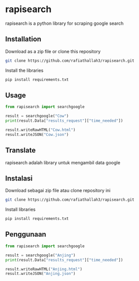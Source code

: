 # rapisearch

rapisearch is a python library for scraping google search

## Installation
Download as a zip file or clone this repository
```bash
git clone https://github.com/rafiathallah3/rapisearch.git
```

Install the libraries
```bash
pip install requirements.txt
```

## Usage

```py
from rapisearch import searchgoogle

result = searchgoogle("Cow")
print(result.Data["results_request"]["time_needed"])

result.writeRawHTML("Cow.html")
result.writeJSON("Cow.json")
```

## Translate

rapisearch adalah library untuk mengambil data google

## Instalasi
Download sebagai zip file atau clone repository ini
```bash
git clone https://github.com/rafiathallah3/rapisearch.git
```

Install libraries
```bash
pip install requirements.txt
```

## Penggunaan

```py
from rapisearch import searchgoogle

result = searchgoogle("Anjing")
print(result.Data["results_request"]["time_needed"])

result.writeRawHTML("Anjing.html")
result.writeJSON("Anjing.json")
```
